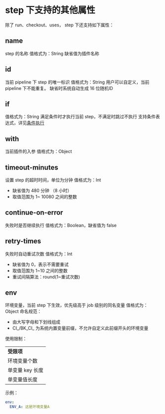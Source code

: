 	
# step 下支持的其他属性

除了 run、checkout、uses， step 下还支持如下属性：

## name

step 的名称
值格式为：String
缺省值为插件名称

## id

当前 pipeline 下 step 的唯一标识
值格式为：String
用户可以自定义，当前 pipeline 下不能重复。
缺省时系统自动生成 16 位随机ID

## if

值格式为：String
满足条件时才执行当前 step，不满足时跳过不执行
支持条件表达式，详见[条件执行](../09-conditional-execution/01-control-point.md)
 
## with

当前插件的入参
值格式为：Object

## timeout-minutes

设置 step 的超时时间，单位为分钟
值格式为：Int
- 缺省值为 480 分钟 （8 小时）
- 取值范围为 1~ 10080 之间的整数

## continue-on-error

失败时是否继续执行
值格式为：Boolean，缺省值为 false

## retry-times

失败时自动重试次数
值格式为：Int
- 缺省值为 0，表示不需要重试
- 取值范围为 1~10 之间的整数
- 重试间隔算法：round(1~重试次数)

## env

环境变量，当前 step 下生效，优先级高于 job 级别的同名变量
值格式为：Object
命名规范：
- 由大写字母和下划线组成
- CI_/BK_CI_ 为系统内置变量前缀，不允许自定义此前缀开头的环境变量

使用限制：

| |
|:--|
|**受限项** |**限制规则** |
|环境变量个数 |不超过**20** 个 |
|单变量 key 长度 |不超过 **128** 字符 |
|单变量值长度 |不超过 **4k** 字符 |

示例：

```yml
env:
  ENV_A: 这是环境变量A
```

	